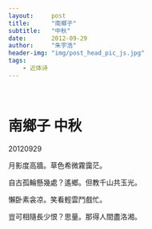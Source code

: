 ```yaml
---
layout:     post
title:      "南鄉子"
subtitle:   "中秋"
date:       2012-09-29
author:     "朱宇浩"
header-img: "img/post_head_pic_js.jpg"
tags:
    - 近体诗
---
```


​
# 南鄉子 中秋
20120929

月影度高牆。草色希微霧靄茫。

自古孤輪懸幾處？遙鄉。但教千山共玉光。

懶卧素衾凉。笑看輕雲鬥戲忙。

豈可相隨長少恨？思量。那得人間盡洛湘。
